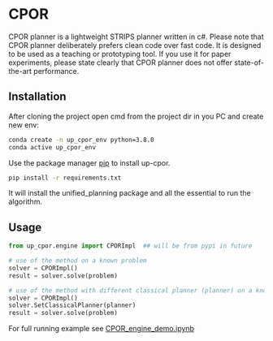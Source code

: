 # CPOR

CPOR planner is a lightweight STRIPS planner written in c#.
Please note that CPOR planner deliberately prefers clean code over fast code.
It is designed to be used as a teaching or prototyping tool.
If you use it for paper experiments, please state clearly that CPOR planner does not offer state-of-the-art performance.

## Installation

After cloning the project open cmd from the project dir in you PC and create new env:

```bash
conda create -n up_cpor_env python=3.8.0
conda active up_cpor_env
```

Use the package manager [pip](https://pip.pypa.io/en/stable/) to install up-cpor.

```bash
pip install -r requirements.txt
```
It will install the unified_planning package and all the essential to run the algorithm. 

## Usage

```python
from up_cpor.engine import CPORImpl  ## will be from pypi in future 

# use of the method on a known problem
solver = CPORImpl()
result = solver.solve(problem)

# use of the method with different classical planner (planner) on a known problem
solver = CPORImpl()
solver.SetClassicalPlanner(planner)
result = solver.solve(problem)


```

For full running example see [CPOR_engine_demo.ipynb](https://github.com/aiplan4eu/up-cpor/blob/master/Tests/CPOR_engine_demo.ipynb)
